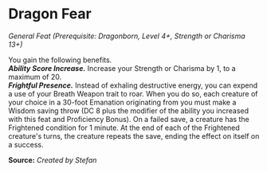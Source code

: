 # Dragon Fear
*General Feat (Prerequisite: Dragonborn, Level 4+, Strength or Charisma 13+)*  

You gain the following benefits.  
***Ability Score Increase.*** Increase your Strength or Charisma by 1, to a maximum of 20.  
***Frightful Presence.*** Instead of exhaling destructive energy, you can expend a use of your Breath Weapon trait to roar. When you do so, each creature of your choice in a 30-foot Emanation originating from you must make a Wisdom saving throw (DC 8 plus the modifier of the ability you increased with this feat and Proficiency Bonus). On a failed save, a creature has the Frightened condition for 1 minute. At the end of each of the Frightened creature's turns, the creature repeats the save, ending the effect on itself on a success.



**Source:** *Created by Stefan*